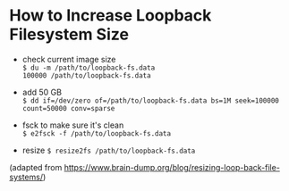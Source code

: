 # How to Increase Loopback Filesystem Size

* check current image size  
`$ du -m /path/to/loopback-fs.data`  
`100000	/path/to/loopback-fs.data`

* add 50 GB  
`$ dd if=/dev/zero of=/path/to/loopback-fs.data bs=1M seek=100000 count=50000 conv=sparse`

* fsck to make sure it's clean  
`$ e2fsck -f /path/to/loopback-fs.data`

* resize
`$ resize2fs /path/to/loopback-fs.data`

(adapted from https://www.brain-dump.org/blog/resizing-loop-back-file-systems/)
